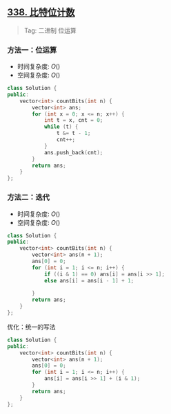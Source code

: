 ## [338. 比特位计数](https://leetcode.cn/problems/counting-bits/description)

> Tag: 二进制 位运算

### 方法一：位运算
* 时间复杂度: ${O()}$
* 空间复杂度: ${O()}$
```cpp
class Solution {
public:
    vector<int> countBits(int n) {
        vector<int> ans;
        for (int x = 0; x <= n; x++) {
            int t = x, cnt = 0;
            while (t) {
                t &= t - 1;
                cnt++;
            }
            ans.push_back(cnt);
        }
        return ans;
    }
};
```

### 方法二：迭代
* 时间复杂度: ${O()}$
* 空间复杂度: ${O()}$
```cpp
class Solution {
public:
    vector<int> countBits(int n) {
        vector<int> ans(n + 1);
        ans[0] = 0;
        for (int i = 1; i <= n; i++) {
            if ((i & 1) == 0) ans[i] = ans[i >> 1];
            else ans[i] = ans[i - 1] + 1;
             
        }
        return ans;
    }
};
```

优化：统一的写法

```cpp
class Solution {
public:
    vector<int> countBits(int n) {
        vector<int> ans(n + 1);
        ans[0] = 0;
        for (int i = 1; i <= n; i++) {
            ans[i] = ans[i >> 1] + (i & 1);
        }
        return ans;
    }
};
```